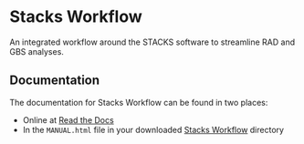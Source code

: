 # Stacks Workflow

An integrated workflow around the STACKS software to streamline RAD and GBS analyses.

## Documentation

The documentation for Stacks Workflow can be found in two places:

- Online at [Read the Docs](http://stacks-workflow.readthedocs.org/en/latest/)
- In the ``MANUAL.html`` file in your downloaded [Stacks Workflow](https://github.com/enormandeau/stacks_workflow) directory

